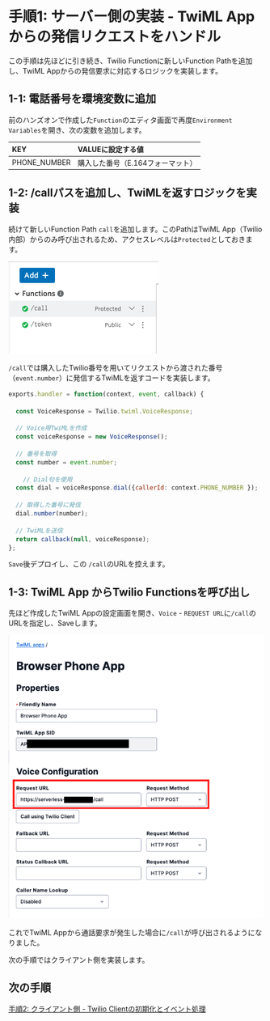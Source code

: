 #  手順1: サーバー側の実装 - TwiML Appからの発信リクエストをハンドル

この手順は先ほどに引き続き、Twilio Functionに新しいFunction Pathを追加し、TwiML Appからの発信要求に対応するロジックを実装します。

## 1-1: 電話番号を環境変数に追加

前のハンズオンで作成した`Function`のエディタ画面で再度`Environment Variables`を開き、次の変数を追加します。  

|KEY| VALUEに設定する値|
|:----|:----|
|PHONE_NUMBER| 購入した番号（E.164フォーマット）|


## 1-2: /callパスを追加し、TwiMLを返すロジックを実装

続けて新しいFunction Path `call`を追加します。このPathはTwiML App（Twilio内部）からのみ呼び出されるため、アクセスレベルは`Protected`としておきます。

![Twilio Functions - call path](../assets/04-Functions-Add-Call-Path.png)

`/call`では購入したTwilio番号を用いてリクエストから渡された番号（`event.number`）に発信するTwiMLを返すコードを実装します。

```js
exports.handler = function(context, event, callback) {
  
  const VoiceResponse = Twilio.twiml.VoiceResponse;
  
  // Voice用TwiMLを作成
  const voiceResponse = new VoiceResponse();

  // 番号を取得
  const number = event.number;

    // Dial句を使用
  const dial = voiceResponse.dial({callerId: context.PHONE_NUMBER });
  
  // 取得した番号に発信
  dial.number(number);
  
  // TwiMLを送信
  return callback(null, voiceResponse);
};
```

`Save`後デプロイし、この `/call`のURLを控えます。

## 1-3: TwiML App からTwilio Functionsを呼び出し

先ほど作成したTwiML Appの設定画面を開き、`Voice` - `REQUEST URL`に`/call`のURLを指定し、Saveします。

![TwiML App - request url](../assets/04-TwiML-App-Request-Url.png)

これでTwiML Appから通話要求が発生した場合に`/call`が呼び出されるようになりました。

次の手順ではクライアント側を実装します。


## 次の手順

[手順2: クライアント側 - Twilio Clientの初期化とイベント処理](02-Client-Twilio-Client.md)
